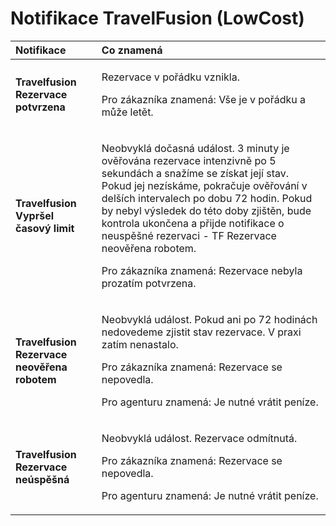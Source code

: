 # Notifikace TravelFusion \(LowCost\)

<table>
  <thead>
    <tr>
      <th style="text-align:left">Notifikace</th>
      <th style="text-align:left">Co znamená</th>
    </tr>
  </thead>
  <tbody>
    <tr>
      <td style="text-align:left"><b>Travelfusion Rezervace potvrzena</b>
      </td>
      <td style="text-align:left">
        <p>Rezervace v pořádku vznikla.</p>
        <p>Pro zákazníka znamená: Vše je v pořádku a může letět.</p>
      </td>
    </tr>
    <tr>
      <td style="text-align:left"><b>Travelfusion Vypršel časový limit</b>
      </td>
      <td style="text-align:left">
        <p>Neobvyklá dočasná událost. 3 minuty je ověřována rezervace intenzivně
          po 5 sekundách a snažíme se získat její stav. Pokud jej nezískáme, pokračuje
          ověřování v delších intervalech po dobu 72 hodin. Pokud by nebyl výsledek
          do této doby zjištěn, bude kontrola ukončena a přijde notifikace o neuspěšné
          rezervaci - TF Rezervace neověřena robotem.</p>
        <p>Pro zákazníka znamená: Rezervace nebyla prozatím potvrzena.</p>
      </td>
    </tr>
    <tr>
      <td style="text-align:left"><b>Travelfusion Rezervace neověřena robotem</b>
      </td>
      <td style="text-align:left">
        <p>Neobvyklá událost. Pokud ani po 72 hodinách nedovedeme zjistit stav rezervace.
          V praxi zatím nenastalo.</p>
        <p>Pro zákazníka znamená: Rezervace se nepovedla.</p>
        <p>Pro agenturu znamená: Je nutné vrátit peníze.</p>
      </td>
    </tr>
    <tr>
      <td style="text-align:left"><b>Travelfusion Rezervace neúspěšná</b>
      </td>
      <td style="text-align:left">
        <p>Neobvyklá událost. Rezervace odmítnutá.</p>
        <p>Pro zákazníka znamená: Rezervace se nepovedla.</p>
        <p>Pro agenturu znamená: Je nutné vrátit peníze.</p>
      </td>
    </tr>
  </tbody>
</table>